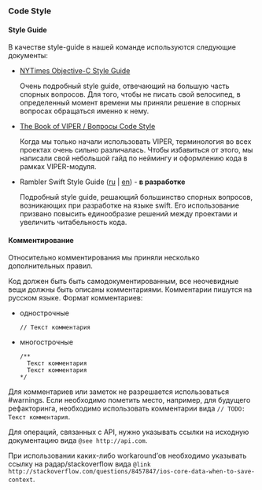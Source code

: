 ### Code Style

#### Style Guide

В качестве style-guide в нашей команде используются следующие документы:

- [NYTimes Objective-C Style Guide](https://github.com/NYTimes/objective-c-style-guide)
  
  Очень подробный style guide, отвечающий на большую часть спорных вопросов. Для того, чтобы не писать свой велосипед, в определенный момент времени мы приняли решение в спорных вопросах обращаться именно к нему.
  
- [The Book of VIPER / Вопросы Code Style](https://github.com/rambler-ios/The-Book-of-VIPER/blob/master/CodeStyle.md)

  Когда мы только начали использовать VIPER, терминология во всех проектах очень сильно различалась. Чтобы избавиться от этого, мы написали свой небольшой гайд по неймингу и оформлению кода в рамках VIPER-модуля.
  
- Rambler Swift Style Guide ([ru](/code-styles/swift/swift-style-guide-ru.md) | [en](/code-styles/swift/swift-style-guide-en.md)) - **в разработке**

  Подробный style guide, решающий большинство спорных вопросов, возникающих при разработке на языке swift. Его использование призвано повысить единообразие решений между проектами и увеличить читабельность кода.  
  
#### Комментирование

Относительно комментирования мы приняли несколько дополнительных правил.

Код должен быть быть самодокументированным, все неочевидные вещи должны быть описаны комментариями. Комментарии пишутся на русском языке. Формат комментариев:

- однострочные

  `// Текст комментария`

- многострочные
 
  ```
  /**
    Текст комментария
    Текст комментария
  */
  ```

Для комментариев или заметок не разрешается использоваться #warnings. Если необходимо пометить место, например, для будущего рефакторинга, необходимо использовать комментарии вида `// TODO: Текст комментария`.

Для операций, связанных с API, нужно указывать ссылки на исходную документацию вида `@see http://api.com`.

При использовании каких-либо workaround’ов необходимо указывать ссылку на радар/stackoverflow вида `@link http://stackoverflow.com/questions/8457847/ios-core-data-when-to-save-context`.
